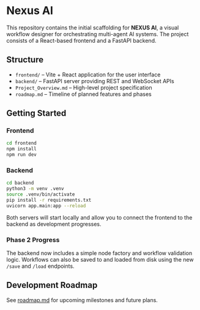 # Nexus AI

This repository contains the initial scaffolding for **NEXUS AI**, a visual workflow designer for orchestrating multi-agent AI systems. The project consists of a React-based frontend and a FastAPI backend.

## Structure

- `frontend/` – Vite + React application for the user interface
- `backend/` – FastAPI server providing REST and WebSocket APIs
- `Project_Overview.md` – High-level project specification
- `roadmap.md` – Timeline of planned features and phases

## Getting Started

### Frontend

```bash
cd frontend
npm install
npm run dev
```

### Backend

```bash
cd backend
python3 -m venv .venv
source .venv/bin/activate
pip install -r requirements.txt
uvicorn app.main:app --reload
```

Both servers will start locally and allow you to connect the frontend to the backend as development progresses.

### Phase 2 Progress

The backend now includes a simple node factory and workflow validation logic. Workflows can also be saved to and loaded from disk using the new `/save` and `/load` endpoints.

## Development Roadmap

See [roadmap.md](roadmap.md) for upcoming milestones and future plans.
